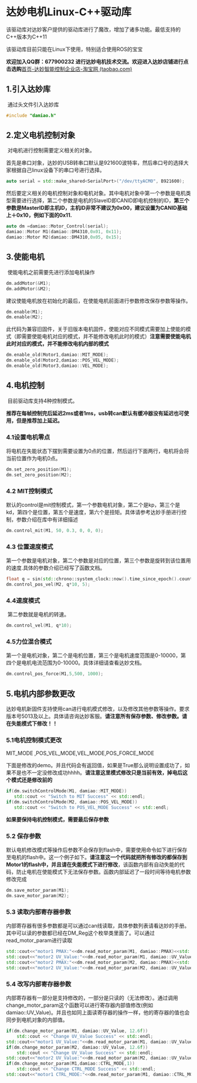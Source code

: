 # 达妙电机Linux-C++驱动库
该驱动库对达妙客户提供的驱动库进行了魔改，增加了诸多功能。最低支持的C++版本为C++11

该驱动库目前只能在Linux下使用，特别适合使用ROS的宝宝

**欢迎加入QQ群：677900232 进行达妙电机技术交流。欢迎进入达妙店铺进行点击选购**[首页-达妙智能控制企业店-淘宝网 (taobao.com)](https://shop290016675.taobao.com/?spm=pc_detail.29232929/evo365560b447259.shop_block.dshopinfo.59f47dd6w4Z4dX)

## 1.引入达妙库

​	通过头文件引入达妙库

```c++
#include "damiao.h"
```

## 2.定义电机控制对象

​	对电机进行控制需要定义相关的对象。

​	首先是串口对象，达妙的USB转串口默认是921600波特率，然后串口号的选择大家根据自己linux设备下的串口号进行选择。

```c++
auto serial = std::make_shared<SerialPort>("/dev/ttyACM0", B921600);
```

​	然后要定义相关的电机控制对象和电机对象。其中电机对象中第一个参数是电机类型需要进行选择，第二个参数是电机的SlaveID即CANID即电机控制的ID，**第三个参数是MasterID即主机ID，主机ID非常不建议为0x00，建议设置为CANID基础上＋0x10，例如下面的0x11.**

```c++
auto dm =damiao::Motor_Control(serial);
damiao::Motor M1(damiao::DM4310,0x01, 0x11);
damiao::Motor M2(damiao::DM4310,0x05, 0x15);
```

## 3.使能电机

​	使能电机之前需要先进行添加电机操作

```c++
dm.addMotor(&M1);
dm.addMotor(&M2);
```

​	建议使能电机放在初始化的最后，在使能电机前面进行参数修改保存参数等操作。

```c++
dm.enable(M1);
dm.enable(M2);
```

​	此代码为兼容旧固件，关于旧版本电机固件，使能对应不同模式需要加上使能的模式（即需要使能电机对应的模式，并不能修改电机此时的模式）**注意需要使能电机此时对应的模式，并不能修改电机内部的模式**

```c++
dm.enable_old(Motor1,damiao::MIT_MODE);
dm.enable_old(Motor2,damiao::POS_VEL_MODE);
dm.enable_old(Motor3,damiao::VEL_MODE);
```

## 4.电机控制

​	目前驱动库支持4种控制模式。

**推荐在每帧控制完后延迟2ms或者1ms，usb转can默认有缓冲器没有延迟也可使用，但是推荐加上延迟。**

### 4.1设置电机零点

​	将电机在失能状态下摆到需要设置为0点的位置，然后运行下面两行，电机将会将当前位置作为电机0点。

```c++
dm.set_zero_position(M1);
dm.set_zero_position(M2);
```

### 4.2 MIT控制模式

​	默认的control是mit控制模式，第一个参数电机对象，第二个是kp，第三个是kd，第四个是位置，第五个是速度，第六个是扭矩。具体请参考达妙手册进行控制，参数介绍在库中有详细描述

```c++
dm.control_mit(M1, 50, 0.3, 0, 0, 0);
```

### 4.3 位置速度模式

​	第一个参数是电机对象，第二个参数是对应的位置，第三个参数是旋转到该位置用的速度.具体的参数介绍已经写了函数文档。

```c++
float q = sin(std::chrono::system_clock::now().time_since_epoch().count() / 1e9);
dm.control_pos_vel(M2, q*10, 5);
```

### 4.4速度模式

​	第二参数就是电机的转速。

```c++
dm.control_vel(M1, q*10);
```

### 4.5力位混合模式

​	第一个是电机对象，第二个是电机位置，第三个是电机速度范围是0-10000，第四个是电机电流范围为0-10000。具体详细请查看达妙文档。

```c++
dm.control_pos_force(M1,5,500, 1000);
```

## 5.电机内部参数更改

​	达妙电机新固件支持使用can进行电机模式修改，以及修改其他参数等操作。要求版本号5013及以上。具体请咨询达妙客服。**请注意所有保存参数、修改参数。请在失能模式下修改！！**

### 5.1电机控制模式更改

MIT_MODE ,POS_VEL_MODE,VEL_MODE,POS_FORCE_MODE

​	下面是修改的demo。并且代码会有返回值，如果是True那么说明设置成功了，如果不是也不一定没修改成功hhhh。**请注意这里模式修改只是当前有效，掉电后这个模式还是修改前的**

```c++
if(dm.switchControlMode(M1, damiao::MIT_MODE))
   std::cout << "Switch to MIT Success" << std::endl;
if(dm.switchControlMode(M2, damiao::POS_VEL_MODE))
   std::cout << "Switch to POS_VEL_MODE Success" << std::endl;
```

**如果要保持电机控制模式，需要最后保存参数**

### 5.2 保存参数

​	默认电机修改模式等操作后参数不会保存到flash中，需要使用命令如下进行保存至电机的flash中。这一个例子如下。**请注意这一个代码就把所有修改的都保存到Motor1的flash中，并且请在失能模式下进行修改**，该函数内部有自动失能的代码，防止电机在使能模式下无法保存参数。函数内部延迟了一段时间等待电机参数修改完成

```c++
dm.save_motor_param(M1);
dm.save_motor_param(M2);
```

### 5.3 读取内部寄存器参数

​	内部寄存器有很多参数都是可以通过can线读取，具体参数列表请看达妙的手册。其中可以读的参数都已经在DM_Reg这个枚举类里面了。可以通过read_motor_param进行读取

```c++
std::cout<<"motor1 PMAX:"<<dm.read_motor_param(M1, damiao::PMAX)<<std::endl;
std::cout<<"motor2 UV_Value:"<<dm.read_motor_param(M1, damiao::UV_Value)<<std::endl;
std::cout<<"motor2 PMAX:"<<dm.read_motor_param(M2, damiao::PMAX)<<std::endl;
std::cout<<"motor2 UV_Value:"<<dm.read_motor_param(M2, damiao::UV_Value)<<std::endl;
```

### 5.4 改写内部寄存器参数

​	内部寄存器有一部分是支持修改的，一部分是只读的（无法修改）。通过调用change_motor_param这个函数可以进行寄存器内部值修改(例如damiao::UV_Value)。并且也如同上面读寄存器的操作一样，他的寄存器的值也会同步到电机对象的内部值。

```c++
if(dm.change_motor_param(M1, damiao::UV_Value, 12.6f))
    std::cout << "Change UV_Value Success" << std::endl;
std::cout<<"motor1 UV_Value:"<<dm.read_motor_param(M1, damiao::UV_Value)<<std::endl;
if(dm.change_motor_param(M2, damiao::UV_Value, 12.6f))
    std::cout << "Change UV_Value Success" << std::endl;
std::cout<<"motor2 UV_Value:"<<dm.read_motor_param(M2, damiao::UV_Value)<<std::endl;
if(dm.change_motor_param(M1,damiao::CTRL_MODE,1))
    std::cout << "Change CTRL_MODE Success" << std::endl;
std::cout<<"motor1 CTRL_MODE:"<<dm.read_motor_param(M1, damiao::CTRL_MODE)<<std::endl;
```

